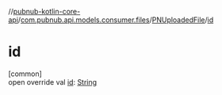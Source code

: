 //[pubnub-kotlin-core-api](../../../index.md)/[com.pubnub.api.models.consumer.files](../index.md)/[PNUploadedFile](index.md)/[id](id.md)

# id

[common]\
open override val [id](id.md): [String](https://kotlinlang.org/api/core/kotlin-stdlib/kotlin/-string/index.html)
